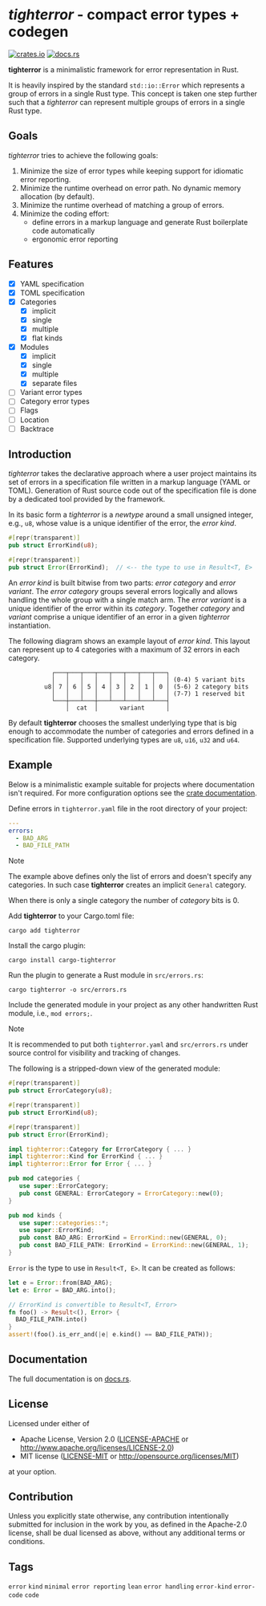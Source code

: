 # *tighterror* - compact error types + codegen

[![crates.io][crates-badge]][crates-url]
[![docs.rs][docs-badge]][docs-url]

[crates-badge]: https://img.shields.io/crates/v/tighterror.svg
[crates-url]: https://crates.io/crates/tighterror
[docs-badge]: https://img.shields.io/docsrs/tighterror
[docs-url]: https://docs.rs/tighterror/latest/tighterror

**tighterror** is a minimalistic framework for error representation in Rust.

It is heavily inspired by the standard `std::io::Error` which
represents a group of errors in a single Rust type. This concept is taken
one step further such that a *tighterror* can represent multiple groups of
errors in a single Rust type.

## Goals

*tighterror* tries to achieve the following goals:

1. Minimize the size of error types while keeping support for idiomatic error
   reporting.
1. Minimize the runtime overhead on error path. No dynamic memory allocation
   (by default).
1. Minimize the runtime overhead of matching a group of errors.
1. Minimize the coding effort:
   - define errors in a markup language and generate Rust boilerplate code
     automatically
   - ergonomic error reporting

## Features

- [x] YAML specification
- [x] TOML specification
- [x] Categories
    - [x] implicit
    - [x] single
    - [x] multiple
    - [x] flat kinds
- [x] Modules
    - [x] implicit
    - [x] single
    - [x] multiple
    - [x] separate files
- [ ] Variant error types
- [ ] Category error types
- [ ] Flags
- [ ] Location
- [ ] Backtrace

## Introduction

*tighterror* takes the declarative approach where a user project maintains its
set of errors in a specification file written in a markup language (YAML or
TOML). Generation of Rust source code out of the specification file is done by
a dedicated tool provided by the framework.

In its basic form a *tighterror* is a *newtype* around a small unsigned integer,
e.g., `u8`, whose value is a unique identifier of the error, the *error kind*.

```rust
#[repr(transparent)]
pub struct ErrorKind(u8);

#[repr(transparent)]
pub struct Error(ErrorKind);  // <-- the type to use in Result<T, E>
```

An *error kind* is built bitwise from two parts: *error category* and
*error variant*.
The *error category* groups several errors logically and allows
handling the whole group with a single match arm.
The *error variant* is a unique identifier of the error within its *category*.
Together *category* and *variant* comprise a unique identifier of an error
in a given *tighterror* instantiation.

The following diagram shows an example layout of *error kind*. This layout
can represent up to 4 categories with a maximum of 32 errors in each category.

```text
            ┌───┬───┬───┬───┬───┬───┬───┬───┐                      
            │   │   │   │   │   │   │   │   │ (0-4) 5 variant bits 
          u8│ 7 │ 6 │ 5 │ 4 │ 3 │ 2 │ 1 │ 0 │ (5-6) 2 category bits
            │   │   │   │   │   │   │   │   │ (7-7) 1 reserved bit 
            └───┼───┴───┼───┴───┴───┴───┴───┤                      
                │  cat  │      variant      │                      
```

By default **tighterror** chooses the smallest underlying type that is big
enough to accommodate the number of categories and errors defined in a
specification file. Supported underlying types are `u8`, `u16`, `u32` and `u64`.

## Example

Below is a minimalistic example suitable for projects where documentation
isn't required. For more configuration options see the [crate documentation].

Define errors in `tighterror.yaml` file in the root directory of your project:

```yaml
---
errors:
  - BAD_ARG
  - BAD_FILE_PATH
```

> [!NOTE]
> The example above defines only the list of errors and doesn't specify any
> categories. In such case **tighterror** creates an implicit `General` category.
>
> When there is only a single category the number of *category* bits is 0.

Add **tighterror** to your Cargo.toml file:

```shell
cargo add tighterror
```

Install the cargo plugin:

```shell
cargo install cargo-tighterror
```

Run the plugin to generate a Rust module in `src/errors.rs`:

```shell
cargo tighterror -o src/errors.rs
```

Include the generated module in your project as any other handwritten Rust
module, i.e., `mod errors;`.

> [!NOTE]
> It is recommended to put both `tighterror.yaml` and `src/errors.rs` under
> source control for visibility and tracking of changes.

The following is a stripped-down view of the generated module:

```rust
#[repr(transparent)]
pub struct ErrorCategory(u8);

#[repr(transparent)]
pub struct ErrorKind(u8);

#[repr(transparent)]
pub struct Error(ErrorKind);

impl tighterror::Category for ErrorCategory { ... }
impl tighterror::Kind for ErrorKind { ... }
impl tighterror::Error for Error { ... }

pub mod categories {
   use super::ErrorCategory;
   pub const GENERAL: ErrorCategory = ErrorCategory::new(0);
}

pub mod kinds {
   use super::categories::*;
   use super::ErrorKind;
   pub const BAD_ARG: ErrorKind = ErrorKind::new(GENERAL, 0);
   pub const BAD_FILE_PATH: ErrorKind = ErrorKind::new(GENERAL, 1);
}
```

`Error` is the type to use in `Result<T, E>`. It can be created as follows:

```rust
let e = Error::from(BAD_ARG);
let e: Error = BAD_ARG.into();

// ErrorKind is convertible to Result<T, Error>
fn foo() -> Result<(), Error> {
  BAD_FILE_PATH.into()
}
assert!(foo().is_err_and(|e| e.kind() == BAD_FILE_PATH));
```

## Documentation

The full documentation is on [docs.rs].

[crate documentation]: https://docs.rs/tighterror/latest/tighterror
[docs.rs]: https://docs.rs/tighterror/latest/tighterror

## License

Licensed under either of

- Apache License, Version 2.0
  ([LICENSE-APACHE](LICENSE-APACHE) or <http://www.apache.org/licenses/LICENSE-2.0>)
- MIT license
  ([LICENSE-MIT](LICENSE-MIT) or <http://opensource.org/licenses/MIT>)

at your option.

## Contribution

Unless you explicitly state otherwise, any contribution intentionally submitted
for inclusion in the work by you, as defined in the Apache-2.0 license, shall be
dual licensed as above, without any additional terms or conditions.

## Tags

`error` `kind` `minimal` `error reporting` `lean` `error handling` `error-kind`
`error-code` `code`
